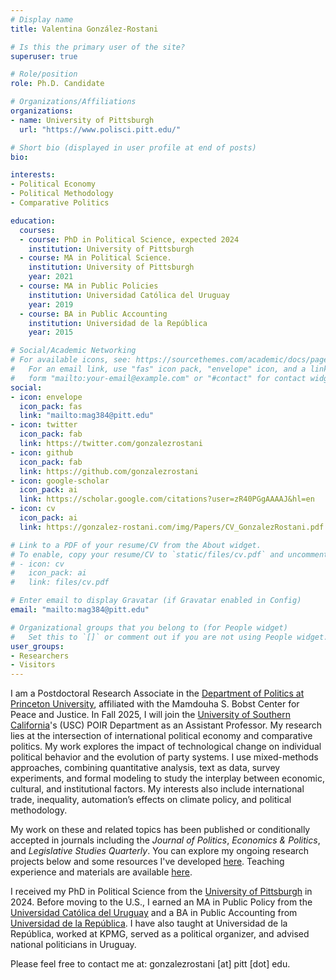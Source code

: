 ```yaml
---
# Display name
title: Valentina González-Rostani

# Is this the primary user of the site?
superuser: true

# Role/position
role: Ph.D. Candidate

# Organizations/Affiliations
organizations:
- name: University of Pittsburgh
  url: "https://www.polisci.pitt.edu/"

# Short bio (displayed in user profile at end of posts)
bio: 

interests:
- Political Economy
- Political Methodology
- Comparative Politics

education:
  courses:
  - course: PhD in Political Science, expected 2024
    institution: University of Pittsburgh
  - course: MA in Political Science.
    institution: University of Pittsburgh
    year: 2021
  - course: MA in Public Policies 
    institution: Universidad Católica del Uruguay
    year: 2019
  - course: BA in Public Accounting 
    institution: Universidad de la República
    year: 2015

# Social/Academic Networking
# For available icons, see: https://sourcethemes.com/academic/docs/page-builder/#icons
#   For an email link, use "fas" icon pack, "envelope" icon, and a link in the
#   form "mailto:your-email@example.com" or "#contact" for contact widget.
social:
- icon: envelope
  icon_pack: fas
  link: "mailto:mag384@pitt.edu"
- icon: twitter
  icon_pack: fab
  link: https://twitter.com/gonzalezrostani
- icon: github
  icon_pack: fab
  link: https://github.com/gonzalezrostani
- icon: google-scholar
  icon_pack: ai
  link: https://scholar.google.com/citations?user=zR40PGgAAAAJ&hl=en
- icon: cv
  icon_pack: ai
  link: https://gonzalez-rostani.com/img/Papers/CV_GonzalezRostani.pdf

# Link to a PDF of your resume/CV from the About widget.
# To enable, copy your resume/CV to `static/files/cv.pdf` and uncomment the lines below.
# - icon: cv
#   icon_pack: ai
#   link: files/cv.pdf

# Enter email to display Gravatar (if Gravatar enabled in Config)
email: "mailto:mag384@pitt.edu"

# Organizational groups that you belong to (for People widget)
#   Set this to `[]` or comment out if you are not using People widget.
user_groups:
- Researchers
- Visitors
---
```


I am a Postdoctoral Research Associate in the [Department of Politics at Princeton University](https://politics.princeton.edu/), affiliated with the Mamdouha S. Bobst Center for Peace and Justice. In Fall 2025, I will join the [University of Southern California](https://dornsife.usc.edu/poir/)'s (USC) POIR Department as an Assistant Professor. My research lies at the intersection of international political economy and comparative politics. My work explores the impact of technological change on individual political behavior and the evolution of party systems. I use mixed-methods approaches, combining quantitative analysis, text as data, survey experiments, and formal modeling to study the interplay between economic, cultural, and institutional factors. My interests also include international trade, inequality, automation’s effects on climate policy, and political methodology.

My work on these and related topics has been published or conditionally accepted in journals including the *Journal of Politics*, *Economics & Politics*, and *Legislative Studies Quarterly*. You can explore my ongoing research projects below and some resources I've developed [here](https://gonzalez-rostani.netlify.app/resources/). Teaching experience and materials are available [here](https://gonzalez-rostani.netlify.app/courses/).

I received my PhD in Political Science from the [University of Pittsburgh](https://www.polisci.pitt.edu/) in 2024. Before moving to the U.S., I earned an MA in Public Policy from the [Universidad Católica del Uruguay](https://ucu.edu.uy/es/taxonomy/term/40/node/113) and a BA in Public Accounting from [Universidad de la República](https://udelar.edu.uy/portal/). I have also taught at Universidad de la República, worked at KPMG, served as a political organizer, and advised national politicians in Uruguay.

Please feel free to contact me at: gonzalezrostani [at] pitt [dot] edu.
